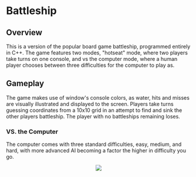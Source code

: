 # Battleship

## Overview
This is a version of the popular board game battleship, programmed entirely in C++. The game features two modes, "hotseat" mode, where two players take turns on one console, and vs the computer mode, where a human player chooses between three difficulties for the computer to play as.

## Gameplay
The game makes use of window's console colors, as water, hits and misses are visually illustrated and displayed to the screen. Players take turns guessing coordinates from a 10x10 grid in an attempt to find and sink the other players battleship. The player with no battleships remaining loses.

### VS. the Computer
The computer comes with three standard difficulties, easy, medium, and hard, with more advanced AI becoming a factor the higher in difficulty you go.

<p align="center">
  <img src="https://user-images.githubusercontent.com/51220736/185452760-a2ddb58d-499c-4936-813c-5bac5b283436.png" />
</p>
